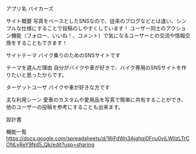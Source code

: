 アプリ名
バイカーズ

サイト概要
写真をベースとしたSNSなので、従来のブログなどとは違い、シンプルな仕様にすることで投稿のしやすくしています！
ユーザー同士のアクション機能（フォロー、いいね！、コメント）で気になるユーザーとの交流や情報交換をすることもできます！

サイトテーマ
バイク乗りのためのSNSサイトです

テーマを選んだ理由
自分がバイクや車が好きで、バイク専用のSNSサイトを作りたいと思ったからです。

ターゲットユーザ
バイクや車が好きな方です

主な利用シーン
愛車のカスタムや愛用品を写真で簡単に共有することができ、他のユーザーの投稿を参考にすることも出来ます。

設計書

機能一覧
https://docs.google.com/spreadsheets/d/18iFdWn3Ajghqj0Fnu0vjLWlizLTrCONLyReY9Nd5_Qk/edit?usp=sharing


